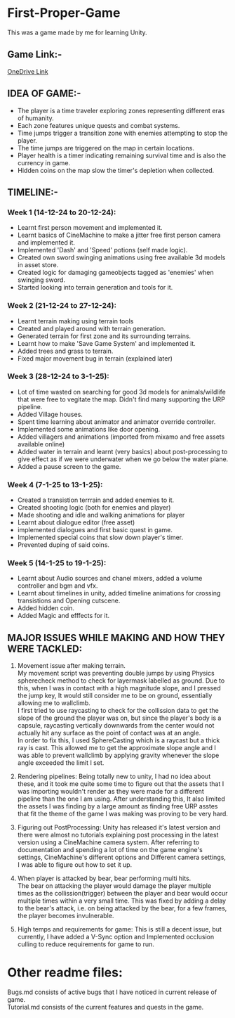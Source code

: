 # First-Proper-Game
This was a game made by me for learning Unity. 

## Game Link:-  
[OneDrive Link](https://1drv.ms/u/c/ecc5fd92abdde1ac/EQSLpb8-YV9PozlOM4Vf5tcBrQ9jHPq1CFL-X26R_KqBOg)

## IDEA OF GAME:-
* The player is a time traveler exploring zones representing different eras of humanity.  
* Each zone features unique quests and combat systems.  
* Time jumps trigger a transition zone with enemies attempting to stop the player.  
* The time jumps are triggered on the map in certain locations.  
* Player health is a timer indicating remaining survival time and is also the currency in game.  
* Hidden coins on the map slow the timer's depletion when collected.  
  
## TIMELINE:-  
  
### Week 1 (14-12-24 to 20-12-24):  
* Learnt first person movement and implemented it.  
* Learnt basics of CineMachine to make a jitter free first person camera and implemented it.  
* Implemented 'Dash' and 'Speed' potions (self made logic).  
* Created own sword swinging animations using free available 3d models in asset store.  
* Created logic for damaging gameobjects tagged as 'enemies' when swinging sword.  
* Started looking into terrain generation and tools for it.  
  
### Week 2 (21-12-24 to 27-12-24):  
* Learnt terrain making using terrain tools  
* Created and played around with terrain generation.  
* Generated terrain for first zone and its surrounding terrains.  
* Learnt how to make 'Save Game System' and implemented it.  
* Added trees and grass to terrain.  
* Fixed major movement bug in terrain (explained later)  
  
### Week 3 (28-12-24 to 3-1-25):  
* Lot of time wasted on searching for good 3d models for animals/wildlife that were free to vegitate the map. Didn't find many supporting the URP pipeline.  
* Added Village houses.  
* Spent time learning about animator and animator override controller.  
* Implemented some animations like door opening.  
* Added villagers and animations (imported from mixamo and free assets available online)  
* Added water in terrain and learnt (very basics) about post-processing to give effect as if we were underwater when we go below the water plane.  
* Added a pause screen to the game.  
  
### Week 4 (7-1-25 to 13-1-25):  
* Created a transistion terrrain and added enemies to it.  
* Created shooting logic (both for enemies and player)  
* Made shooting and idle and walking animations for player  
* Learnt about dialogue editor (free asset)  
* implemented dialogues and first basic quest in game.  
* Implemented special coins that slow down player's timer.  
* Prevented duping of said coins.  
  
### Week 5 (14-1-25 to 19-1-25):  
* Learnt about Audio sources and chanel mixers, added a volume controller and bgm and vfx.  
* Learnt about timelines in unity, added timeline animations for crossing transistions and Opening cutscene.   
* Added hidden coin.
* Added Magic and efffects for it.  
  
  
## MAJOR ISSUES WHILE MAKING AND HOW THEY WERE TACKLED:  
  
1) Movement issue after making terrain.  
    My movement script was preventing double jumps by using Physics spherecheck method to check for layermask labelled as ground. Due to this, when I was in contact with a high magnitude slope, and I pressed the jump key, It would still consider me to be on ground, essentially allowing me to wallclimb.  
   I first tried to use raycasting to check for the collission data to get the slope of the ground the player was on, but since the player's body is a capsule, raycasting vertically downwards from the center would not actually hit any surface as the point of contact was at an angle.  
   In order to fix this, I used SphereCasting which is a raycast but a thick ray is cast. This allowed me to get the approximate slope angle and I was able to prevent wallclimb by applying gravity whenever the slope angle exceeded the limit I set.  
  
2) Rendering pipelines: Being totally new to unity, I had no idea about these, and it took me quite some time to figure out that the assets that I was importing wouldn't render as they were made for a different pipeline than the one I am using. After understanding this, It also limited the assets I was finding by a large amount as finding free URP asstes that fit the theme of the game I was making was proving to be very hard.  
  
3) Figuring out PostProcessing: Unity has released it's latest version and there were almost no tutorials explaining post processing in the latest version using a CineMachine camera system. After referring to documentation and spending a lot of time on the game engine's settings, CineMachine's different options and Different camera settings, I was able to figure out how to set it up.  
  
4) When player is attacked by bear, bear performing multi hits.  
    The bear on attacking the player would damage the player multiple times as the collission(trigger) between the player and bear would occur multiple times within a very small time. This was fixed by adding a delay to the bear's attack, i.e. on being attacked by the bear, for a few frames, the player becomes invulnerable.  
  
5) High temps and requirements for game: This is still a decent issue, but currently, I have added a V-Sync option and Implemented occlusion culling to reduce requirements for game to run.

# Other readme files:

Bugs.md consists of active bugs that I have noticed in current release of game.  
Tutorial.md consists of the current features and quests in the game.
